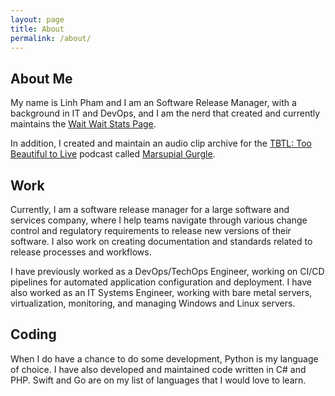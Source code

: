 ```yaml
---
layout: page
title: About
permalink: /about/
---
```


## About Me

My name is Linh Pham and I am an Software Release Manager, with a background in IT and DevOps, and I am the nerd that created and currently maintains the [Wait Wait Stats Page](https://stats.wwdt.me/).

In addition, I created and maintain an audio clip archive for the [TBTL: Too Beautiful to Live](https://tbtl.net/) podcast called [Marsupial Gurgle](https://marsupialgurgle.com/).

## Work

Currently, I am a software release manager for a large software and services company, where I help teams navigate through various change control and regulatory requirements to release new versions of their software. I also work on creating documentation and standards related to release processes and workflows.

I have previously worked as a DevOps/TechOps Engineer, working on CI/CD pipelines for automated application configuration and deployment. I have also worked as an IT Systems Engineer, working with bare metal servers, virtualization, monitoring, and managing Windows and Linux servers.

## Coding

When I do have a chance to do some development, Python is my language of choice. I have also developed and maintained code written in C# and PHP. Swift and Go are on my list of languages that I would love to learn.
